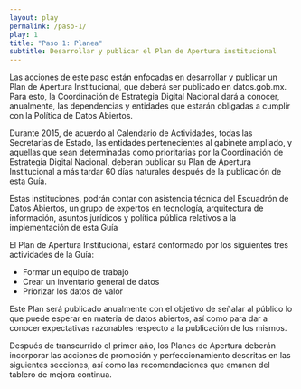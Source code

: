```yaml
---
layout: play
permalink: /paso-1/
play: 1
title: "Paso 1: Planea"
subtitle: Desarrollar y publicar el Plan de Apertura institucional
---
```


Las acciones de este paso están enfocadas en desarrollar y publicar un Plan de Apertura Institucional, que deberá ser publicado en datos.gob.mx. Para esto, la Coordinación de Estrategia Digital Nacional dará a conocer, anualmente, las dependencias y entidades que estarán obligadas a cumplir con la Política de Datos Abiertos.

Durante 2015, de acuerdo al Calendario de Actividades, todas las Secretarías de Estado, las entidades pertenecientes al gabinete ampliado, y aquellas que sean determinadas como prioritarias por la Coordinación de Estrategia Digital Nacional, deberán publicar su Plan de Apertura Institucional a más tardar 60 días naturales después de la publicación de esta Guía.

Estas instituciones, podrán contar con asistencia técnica del Escuadrón de Datos Abiertos, un grupo de expertos en tecnología, arquitectura de información, asuntos jurídicos y política pública relativos a la implementación de esta Guía

El Plan de Apertura Institucional, estará conformado por los siguientes tres actividades de la Guía:

- Formar un equipo de trabajo
- Crear un inventario general de datos
- Priorizar los datos de valor

Este Plan será publicado anualmente con el objetivo de señalar al público lo que puede esperar en materia de datos abiertos, así como para dar a conocer expectativas razonables respecto a la publicación de los mismos.

Después de transcurrido el primer año, los Planes de Apertura deberán incorporar las acciones de promoción y perfeccionamiento descritas en las siguientes secciones, así como las recomendaciones que emanen del tablero de mejora continua.

